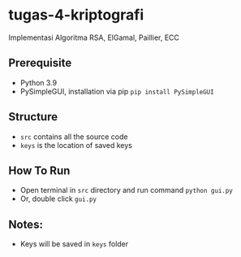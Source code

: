 # tugas-4-kriptografi
Implementasi Algoritma RSA, ElGamal, Paillier, ECC

## Prerequisite
- Python 3.9
- PySimpleGUI, installation via pip `pip install PySimpleGUI`

## Structure
- `src` contains all the source code
- `keys` is the location of saved keys

## How To Run
- Open terminal in `src` directory and run command `python gui.py` 
- Or, double click `gui.py`

## Notes:
- Keys will be saved in `keys` folder 

